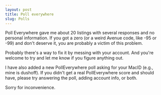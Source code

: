 ```yaml
---
layout: post
title: Poll everywhere
slug: Polls
---
```


Poll Everywhere gave me about 20 listings with several responses and no personal information. If you got a zero (or a weird Avenue code, like -95 or -99) and don't deserve it, you are probably a victim of this problem.

Probably there's a way to fix it by messing with your account. And you're welcome to try and let me know if you figure anything out.

I have also added a new PollEverywhere poll asking for your MacID (e.g., mine is dushoff). If you didn't get a real PollEverywhere score and should have, please try answering the poll, adding account info, or both.

Sorry for inconvenience.


